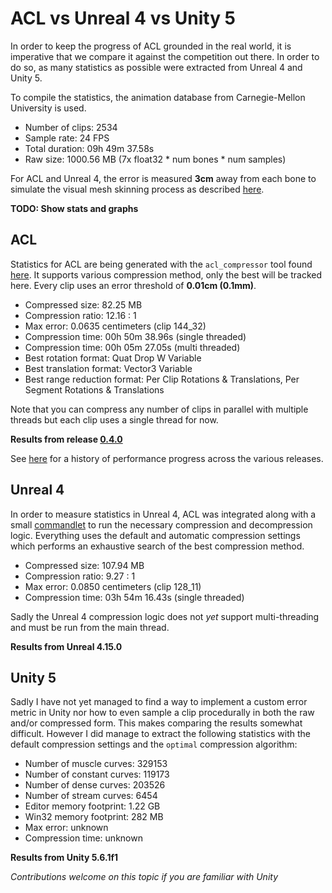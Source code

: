 # ACL vs Unreal 4 vs Unity 5

In order to keep the progress of ACL grounded in the real world, it is imperative that we compare it against the competition out there. In order to do so, as many statistics as possible were extracted from Unreal 4 and Unity 5.

To compile the statistics, the animation database from Carnegie-Mellon University is used.

*  Number of clips: 2534
*  Sample rate: 24 FPS
*  Total duration: 09h 49m 37.58s
*  Raw size: 1000.56 MB (7x float32 * num bones * num samples)

For ACL and Unreal 4, the error is measured **3cm** away from each bone to simulate the visual mesh skinning process as described [here](https://github.com/nfrechette/acl/blob/develop/docs/error_metrics.md).

**TODO: Show stats and graphs**

## ACL

Statistics for ACL are being generated with the `acl_compressor` tool found [here](https://github.com/nfrechette/acl/tree/develop/tools/acl_compressor). It supports various compression method, only the best will be tracked here. Every clip uses an error threshold of **0.01cm (0.1mm)**.

*  Compressed size: 82.25 MB
*  Compression ratio: 12.16 : 1
*  Max error: 0.0635 centimeters (clip 144_32)
*  Compression time: 00h 50m 38.96s (single threaded)
*  Compression time: 00h 05m 27.05s (multi threaded)
*  Best rotation format: Quat Drop W Variable
*  Best translation format: Vector3 Variable
*  Best range reduction format: Per Clip Rotations & Translations, Per Segment Rotations & Translations

Note that you can compress any number of clips in parallel with multiple threads but each clip uses a single thread for now.

**Results from release [0.4.0](https://github.com/nfrechette/acl/releases/tag/v0.4.0)**

See [here](https://github.com/nfrechette/acl/blob/develop/docs/performance_history.md) for a history of performance progress across the various releases.

## Unreal 4

In order to measure statistics in Unreal 4, ACL was integrated along with a small [commandlet](https://github.com/nfrechette/acl/blob/develop/tools/ue4_stats_dump) to run the necessary compression and decompression logic. Everything uses the default and automatic compression settings which performs an exhaustive search of the best compression method.

*  Compressed size: 107.94 MB
*  Compression ratio: 9.27 : 1
*  Max error: 0.0850 centimeters (clip 128_11)
*  Compression time: 03h 54m 16.43s (single threaded)

Sadly the Unreal 4 compression logic does not *yet* support multi-threading and must be run from the main thread.

**Results from Unreal 4.15.0**

## Unity 5

Sadly I have not yet managed to find a way to implement a custom error metric in Unity nor how to even sample a clip procedurally in both the raw and/or compressed form. This makes comparing the results somewhat difficult. However I did manage to extract the following statistics with the default compression settings and the `optimal` compression algorithm:

*  Number of muscle curves: 329153
*  Number of constant curves: 119173
*  Number of dense curves: 203526
*  Number of stream curves: 6454
*  Editor memory footprint: 1.22 GB
*  Win32 memory footprint: 282 MB
*  Max error: unknown
*  Compression time: unknown

**Results from Unity 5.6.1f1**

*Contributions welcome on this topic if you are familiar with Unity*

